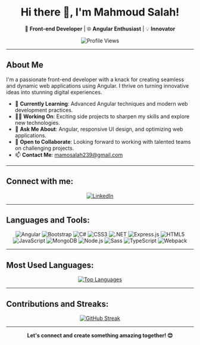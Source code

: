 <h1 align="center">Hi there 👋, I'm Mahmoud Salah!</h1>

<p align="center">
  🚀 <strong>Front-end Developer</strong> | 🌐 <strong>Angular Enthusiast</strong> | 💡 <strong>Innovator</strong>
</p>

<p align="center">
  <img src="https://komarev.com/ghpvc/?username=mahmoudsalah239&color=brightgreen&style=flat-square" alt="Profile Views">
</p>

---

## About Me
I'm a passionate front-end developer with a knack for creating seamless and dynamic web applications using Angular. I thrive on turning innovative ideas into stunning digital experiences.

- 🌱 **Currently Learning**: Advanced Angular techniques and modern web development practices.
- 👨‍💻 **Working On**: Exciting side projects to sharpen my skills and explore new technologies.
- 💬 **Ask Me About**: Angular, responsive UI design, and optimizing web applications.
- 🤝 **Open to Collaborate**: Looking forward to working with talented teams on challenging projects.
- 📫 **Contact Me**: [mamosalah239@gmail.com](mailto:mamosalah239@gmail.com)

---

## Connect with me:
<p align="center">
  <a href="https://www.linkedin.com/in/mahm0udsalah/"><img src="https://img.shields.io/badge/LinkedIn-blue?style=flat-square&logo=linkedin" alt="LinkedIn"></a>
</p>

---

## Languages and Tools:
<p align="center">
  <img src="https://img.icons8.com/color/48/000000/angularjs.png" alt="Angular">
  <img src="https://img.icons8.com/color/48/000000/bootstrap.png" alt="Bootstrap">
  <img src="https://img.icons8.com/color/48/000000/c-sharp-logo.png" alt="C#">
  <img src="https://img.icons8.com/color/48/000000/css3.png" alt="CSS3">
  <img src="https://img.icons8.com/color/48/000000/dot-net.png" alt=".NET">
  <img src="https://img.icons8.com/color/48/000000/express.png" alt="Express.js">
  <img src="https://img.icons8.com/color/48/000000/html-5.png" alt="HTML5">
  <img src="https://img.icons8.com/color/48/000000/javascript.png" alt="JavaScript">
  <img src="https://img.icons8.com/color/48/000000/mongodb.png" alt="MongoDB">
  <img src="https://img.icons8.com/color/48/000000/nodejs.png" alt="Node.js">
  <img src="https://img.icons8.com/color/48/000000/sass.png" alt="Sass">
  <img src="https://img.icons8.com/color/48/000000/typescript.png" alt="TypeScript">
  <img src="https://img.icons8.com/color/48/000000/webpack.png" alt="Webpack">
</p>

---

## Most Used Languages:
<p align="center">
  <a href="https://github.com/mahmoudsalah239/github-readme-stats">
    <img src="https://github-readme-stats.vercel.app/api/top-langs/?username=mahmoudsalah239&layout=compact&theme=default" alt="Top Languages">
  </a>
</p>

---

## Contributions and Streaks:
<p align="center">
  <a href="https://git.io/streak-stats">
    <img src="https://github-readme-streak-stats.herokuapp.com/?user=mahmoudsalah239&theme=default" alt="GitHub Streak">
  </a>
</p>

---

<p align="center">
  <strong>Let's connect and create something amazing together! 😊</strong>
</p>
